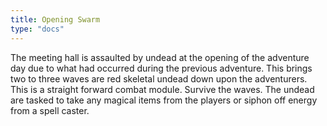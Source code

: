 ```yaml
---
title: Opening Swarm
type: "docs"
---
```


The meeting hall is assaulted by undead at the opening of the adventure day due to what had occurred during the previous adventure.  This brings two to three waves are red skeletal undead down upon the adventurers.  This is a straight forward combat module. Survive the waves.  The undead are tasked to take any magical items from the players or siphon off energy from a spell caster.
